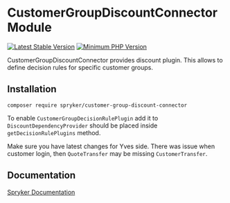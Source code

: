 # CustomerGroupDiscountConnector Module
[![Latest Stable Version](https://poser.pugx.org/spryker/customer-group-discount-connector/v/stable.svg)](https://packagist.org/packages/spryker/customer-group-discount-connector)
[![Minimum PHP Version](https://img.shields.io/badge/php-%3E%3D%208.1-8892BF.svg)](https://php.net/)

CustomerGroupDiscountConnector provides discount plugin. This allows to define decision rules for specific customer groups.

## Installation

```
composer require spryker/customer-group-discount-connector
```

To enable `CustomerGroupDecisionRulePlugin` add it to `DiscountDependencyProvider` should be placed inside `getDecisionRulePlugins` method.

Make sure you have latest changes for Yves side. There was issue when customer login, then `QuoteTransfer` may be missing `CustomerTransfer`.

## Documentation

[Spryker Documentation](https://docs.spryker.com)
